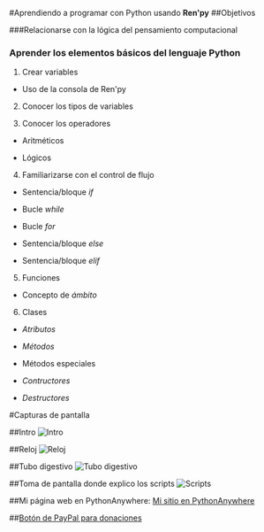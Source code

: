 #Aprendiendo a programar con Python usando **Ren'py**
##Objetivos

###Relacionarse con la lógica del pensamiento computacional

### Aprender los elementos básicos del lenguaje Python
1. Crear variables
 * Uso de la consola de Ren'py
2. Conocer los tipos de variables

3. Conocer los operadores

 * Aritméticos

 * Lógicos

4. Familiarizarse con el control de flujo

 * Sentencia/bloque *if*
 * Bucle *while*

 * Bucle *for*

 * Sentencia/bloque *else*

 * Sentencia/bloque *elif*

5. Funciones

 * Concepto de *ámbito*

6. Clases

 * *Atributos*

 * *Métodos*

 * Métodos especiales

 * *Contructores*

 * *Destructores*

#Capturas de pantalla

##Intro
![Intro](http://s8.postimg.org/l3ebnypjp/Python_Intro.png)

##Reloj
![Reloj](http://s10.postimg.org/4j13vnngp/Reloj.png)

##Tubo digestivo
![Tubo digestivo](http://s28.postimg.org/ppdfqnz0d/Digestion.png)

##Toma de pantalla donde explico los scripts
![Scripts](http://s8.postimg.org/449ymg3px/scripts.png)

##Mi página web en PythonAnywhere: [Mi sitio en PythonAnywhere](http://http://hedley.pythonanywhere.com/)

##[Botón de PayPal para donaciones](http://paypal.me/HedleyQuintana)
